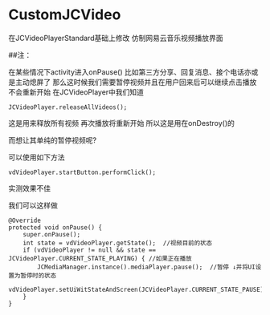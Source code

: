 # CustomJCVideo
在JCVideoPlayerStandard基础上修改  仿制网易云音乐视频播放界面





##注：

在某些情况下activity进入onPause()
比如第三方分享、回复消息、接个电话亦或是主动熄屏了
那么这时候我们需要暂停视频并且在用户回来后可以继续点击播放   不会重新开始
在JCVideoPlayer中我们知道
```
JCVideoPlayer.releaseAllVideos();
```
这是用来释放所有视频  再次播放将重新开始
所以这是用在onDestroy()的

而想让其单纯的暂停视频呢?

可以使用如下方法
```
vdVideoPlayer.startButton.performClick();
```
实测效果不佳

我们可以这样做
```
@Override
protected void onPause() {
    super.onPause();
    int state = vdVideoPlayer.getState();  //视频目前的状态
    if (vdVideoPlayer != null && state == JCVideoPlayer.CURRENT_STATE_PLAYING) { //如果正在播放
        JCMediaManager.instance().mediaPlayer.pause();  //暂停 ↓并将UI设置为暂停时的状态
        vdVideoPlayer.setUiWitStateAndScreen(JCVideoPlayer.CURRENT_STATE_PAUSE);
    }
}
```

